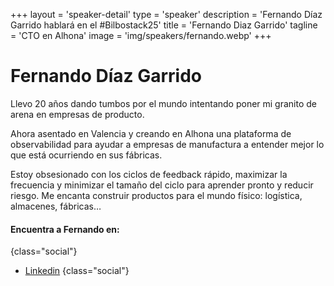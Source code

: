 +++
layout = 'speaker-detail'
type = 'speaker'
description = 'Fernando Díaz Garrido hablará en el #Bilbostack25'
title = 'Fernando Diaz Garrido'
tagline = 'CTO en Alhona'
image = 'img/speakers/fernando.webp'
+++

# Fernando Díaz Garrido

Llevo 20 años dando tumbos por el mundo intentando poner mi granito de arena en empresas de producto.  

Ahora asentado en Valencia y creando en Alhona una plataforma de observabilidad para ayudar a empresas de manufactura a entender mejor lo que está ocurriendo en sus fábricas.  

Estoy obsesionado con los ciclos de feedback rápido, maximizar la frecuencia y minimizar el tamaño del ciclo para aprender pronto y reducir riesgo. Me encanta construir productos para el mundo físico: logística, almacenes, fábricas…

#### Encuentra a Fernando en:

{class="social"}
- [Linkedin](https://www.linkedin.com/in/fernando-diaz-garrido/)
  {class="social"}
